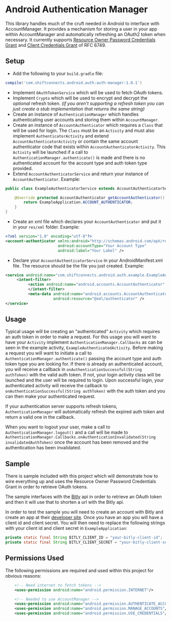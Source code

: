 # Android Authentication Manager

This library handles much of the cruft needed in Android to interface with AccountManager. It provides a mechanism for storing a user in your app within AccountManager and automatically refreshing an OAuth2 token when necessary. It currently supports [Resource Owner Password Credentials Grant](https://tools.ietf.org/html/rfc6749#section-4.3) and [Client Credentials Grant](https://tools.ietf.org/html/rfc6749#section-4.4) of RFC 6749.   

## Setup
* Add the following to your ```build.gradle``` file:
```gradle
compile('com.shiftconnects.android.auth:auth-manager:1.0.1')
```
* Implement ```OAuthTokenService``` which will be used to fetch OAuth tokens.
* Implement ```Crypto``` which will be used to encrypt and decrypt the *optional* refresh token. *(if you aren't supporting a refresh token you can just create a stub implementation that returns the same string)*
* Create an instance of ```AuthenticationManager``` which handles authenticating user accounts and storing them within ```AccountManager```.
* Create an instance of ```AccountAuthenticator``` which requires a ```Class``` that will be used for login. The ```Class``` must be an ```Activity``` and must also implement ```AuthenticatorActivity``` and extend ```AccountAuthenticatorActivity``` or contain the same account authenticator code that exists within ```AccountAuthenticatorActivity```. This ```Activity``` will be launched if a call to ```AuthenticationManager.authenticate()``` is made and there is no authenticated account for the account type and auth token type provided.
* Extend ```AccountAuthenticatorService``` and return your instance of ```AccountAuthenticator```. Example:
```java
public class ExampleAuthenticatorService extends AccountAuthenticatorService {

    @Override protected AccountAuthenticator getAccountAuthenticator() {
        return ExampleApplication.ACCOUNT_AUTHENTICATOR;
    }
}
```
* Create an xml file which declares your ```AccountAuthenticator``` and put it in your ```res/xml``` folder. Example:
```xml
<?xml version="1.0" encoding="utf-8"?>
<account-authenticator xmlns:android="http://schemas.android.com/apk/res/android"
                       android:accountType="Your Account Type"
                       android:label="Your Label" />
```
* Declare your ```AccountAuthenticatorService``` in your AndroidManifest.xml file. The resource should be the file you just created. Example:
```xml
<service android:name="com.shiftconnects.android.auth.example.ExampleAuthenticatorService" android:exported="false">
     <intent-filter>
          <action android:name="android.accounts.AccountAuthenticator" />
          </intent-filter>
          <meta-data android:name="android.accounts.AccountAuthenticator"
                     android:resource="@xml/authenticator" />
</service>
```

## Usage

Typical usage will be creating an "authenticated" ```Activity``` which requires an auth token in order to make a request. For this usage you will want to have your ```Activity``` implement ```AuthenticationManager.Callbacks``` as can be seen in the example activity, ```ExampleAuthenticatedActivity```. Before making a request you will want to initiate a call to ```AuthenticationManager.authenticate()``` passing the account type and auth token type you are looking for. If there is already an authenticated account, you will receive a callback in ```onAuthenticationSuccessful(String authToken)``` with the valid auth token. If not, your login activity class will be launched and the user will be required to login. Upon successful login, your authenticated activity will receive the callback to ```onAuthenticationSuccessful(String authToken)``` with the auth token and you can then make your authenticated request.

If your authentication server supports refresh tokens, ```AuthenticationManager``` will automatically refresh the expired auth token and return a valid one in the callback.

When you want to logout your user, make a call to ```AuthenticationManager.logout()``` and a call will be made to ```AuthenticationManager.Callbacks.onAuthenticationInvalidated(String invalidatedAuthToken)``` once the account has been removed and the authentication has been invalidated.

## Sample

There is sample included with this project which will demonstrate how to wire everything up and uses the Resource Owner Password Credentials Grant in order to retrieve OAuth tokens.

The sample interfaces with the [Bitly](https://bitly.com) api in order to retrieve an OAuth token and then it will use that to shorten a url with the Bitly api.

In order to test the sample you will need to create an account with Bitly and create an app at their [developer site](http://dev.bitly.com/). Once you have an app you will have a client id and client secret. You will then need to replace the following strings with your client id and client secret in ```ExampleApplication```:

```java
private static final String BITLY_CLIENT_ID = "your-bitly-client-id";
private static final String BITLY_CLIENT_SECRET = "your-bitly-client-secret";
```

## Permissions Used

The following permissions are required and used within this project for obvious reasons:

```xml
	<!-- Need internet to fetch tokens -->
    <uses-permission android:name="android.permission.INTERNET"/>

    <!-- Needed to use AccountManager -->
    <uses-permission android:name="android.permission.AUTHENTICATE_ACCOUNTS"/>
    <uses-permission android:name="android.permission.MANAGE_ACCOUNTS"/>
    <uses-permission android:name="android.permission.USE_CREDENTIALS"/>
```